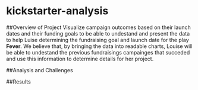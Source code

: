 # kickstarter-analysis

##Overview of Project
Visualize campaign outcomes based on their launch dates and their funding goals to be able to undestand and present the data to help Luise determining the fundraising goal and launch date for the play __Fever__. We believe that, by bringing the data into readable charts, Louise will be able to undestand the previous fundraisings campainges that succeded and use this information to determine details for her project.

##Analysis and Challenges


##Results

